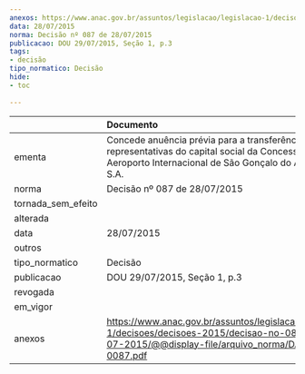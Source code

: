 ```yaml
---
anexos: https://www.anac.gov.br/assuntos/legislacao/legislacao-1/decisoes/decisoes-2015/decisao-no-087-de-28-07-2015/@@display-file/arquivo_norma/DA2015-0087.pdf
data: 28/07/2015
norma: Decisão nº 087 de 28/07/2015
publicacao: DOU 29/07/2015, Seção 1, p.3
tags:
- decisão
tipo_normatico: Decisão
hide: 
- toc 
 
---
```


|                    | Documento                                                                                                                                                            |
|:-------------------|:---------------------------------------------------------------------------------------------------------------------------------------------------------------------|
| ementa             | Concede anuência prévia para a transferência de ações representativas do capital social da Concessionária do Aeroporto Internacional de São Gonçalo do Amarante S.A. |
| norma              | Decisão nº 087 de 28/07/2015                                                                                                                                         |
| tornada_sem_efeito |                                                                                                                                                                      |
| alterada           |                                                                                                                                                                      |
| data               | 28/07/2015                                                                                                                                                           |
| outros             |                                                                                                                                                                      |
| tipo_normatico     | Decisão                                                                                                                                                              |
| publicacao         | DOU 29/07/2015, Seção 1, p.3                                                                                                                                         |
| revogada           |                                                                                                                                                                      |
| em_vigor           |                                                                                                                                                                      |
| anexos             | https://www.anac.gov.br/assuntos/legislacao/legislacao-1/decisoes/decisoes-2015/decisao-no-087-de-28-07-2015/@@display-file/arquivo_norma/DA2015-0087.pdf            |